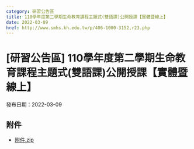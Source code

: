 ```yaml
---
category: 研習公告區
title: 110學年度第二學期生命教育課程主題式(雙語課)公開授課【實體暨線上】
date: 2022-03-09
href: http://www.smhs.kh.edu.tw/p/406-1000-3152,r23.php
---
```


# [研習公告區] 110學年度第二學期生命教育課程主題式(雙語課)公開授課【實體暨線上】

發布日期：2022-03-09



## 附件

- [附件.zip](https://www.smhs.kh.edu.tw/app/index.php?Action=downloadfile&file=WVhSMFlXTm9MelE0TDNCMFlWOHlPVEl3WHprd05EYzVNamhmTVRRek1EVXVlbWx3&fname=DGGGROTSYWQO41XX50LKSWHGRK30OOLKDGUWTSKK4125MLVWKPROVTPOUSSSPKPO)

